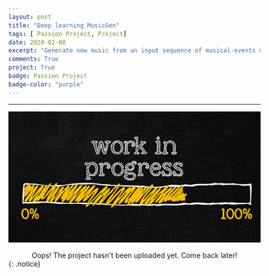 ```yaml
---
layout: post
title: "Deep learning MusicGen"
tags: [ Passion Project, Project]
date: 2020-02-08
excerpt: "Generate new music from an input sequence of musical-events using Character Recurrent Neural Networks"
comments: True
project: True
badge: Passion Project
badge-color: "purple"
---
```


---

![png](/assets/img/wip.jpg)
<center> Oops! The project hasn't been uploaded yet. Come back later! </center>
{: .notice}
